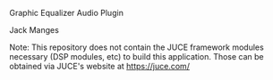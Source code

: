 Graphic Equalizer Audio Plugin

Jack Manges

Note: This repository does not contain the JUCE framework modules necessary (DSP modules, etc) to build this application. Those can be obtained via JUCE's website at https://juce.com/ 
